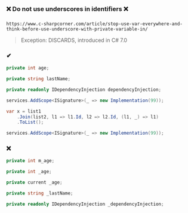 ### ❌ Do not use underscores in identifiers ❌
###

```
https://www.c-sharpcorner.com/article/stop-use-var-everywhere-and-think-before-use-underscore-with-private-variable-in/
```

> Exception: DISCARDS, introduced in C# 7.0

### ✔
``` csharp
private int age;
```
``` csharp
private string lastName;
```
``` csharp
private readonly IDependencyInjection dependencyInjection;
```
``` csharp
services.AddScope<ISignature>(_ => new Implementation(99));
```
``` csharp
var x = list1
    .Join(list2, l1 => l1.Id, l2 => l2.Id, (l1, _) => l1)
    .ToList();
```
``` csharp
services.AddScope<ISignature>(_ => new Implementation(99));
```

### ❌ 
``` csharp
private int m_age;
```
``` csharp
private int _age;
```
``` csharp
private current _age;
```
``` csharp
private string _lastName;
```
``` csharp
private readonly IDependencyInjection _dependencyInjection;
```
